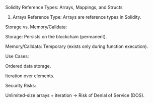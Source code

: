 Solidity Reference Types: Arrays, Mappings, and Structs

1. Arrays
   Reference Type: Arrays are reference types in Solidity.

Storage vs. Memory/Calldata:

Storage: Persists on the blockchain (permanent).

Memory/Calldata: Temporary (exists only during function execution).

Use Cases:

Ordered data storage.

Iteration over elements.

Security Risks:

Unlimited-size arrays + iteration → Risk of Denial of Service (DOS).
